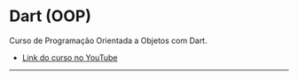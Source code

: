 # Dart (OOP)

Curso de Programação Orientada a Objetos com Dart.

- [Link do curso no YouTube](https://www.youtube.com/playlist?list=PL9ipB2Wsoqj-5kBw8j3W-FdSDBF9zPD9W)

---


